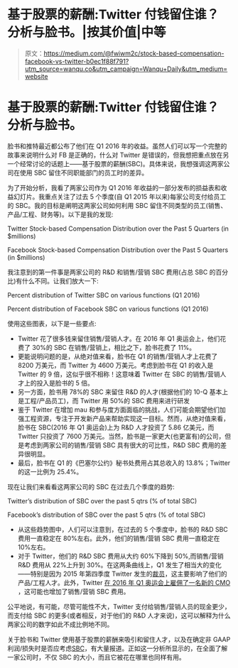 # 基于股票的薪酬:Twitter 付钱留住谁？分析与脸书。|按其价值|中等

> 原文：<https://medium.com/@fwiwm2c/stock-based-compensation-facebook-vs-twitter-b0ec1f88f791?utm_source=wanqu.co&utm_campaign=Wanqu+Daily&utm_medium=website>

# 基于股票的薪酬:Twitter 付钱留住谁？分析与脸书。

脸书和推特最近都公布了他们在 Q1 2016 年的收益。虽然人们可以写一个完整的故事来说明什么对 FB 是正确的，什么对 Twitter 是错误的，但我想把重点放在另一个经常讨论的话题上——基于股票的薪酬(SBC)。具体来说，我想强调这两家公司在使用 SBC 留住不同职能部门的员工时的差异。

为了开始分析，我看了两家公司作为 Q1 2016 年收益的一部分发布的损益表和收益幻灯片。我重点关注了过去 5 个季度(自 Q1 2015 年以来)每家公司支付给员工的 SBC。我的目标是阐明这两家公司如何利用 SBC 留住不同类型的员工(销售、产品/工程、财务等)。以下是我的发现:



Twitter Stock-based Compensation Distribution over the Past 5 Quarters (in $millions)





Facebook Stock-based Compensation Distribution over the Past 5 Quarters (in $millions)



我注意到的第一件事是两家公司的 R&D 和销售/营销 SBC 费用(占总 SBC 的百分比)有什么不同。让我们放大一下:



Percent distribution of Twitter SBC on various functions (Q1 2016)





Percent distribution of Facebook SBC on various functions (Q1 2016)



使用这些图表，以下是一些要点:

*   Twitter 花了很多钱来留住销售/营销人才。在 2016 年 Q1 奥运会上，他们花费了 30%的 SBC 在销售/营销上，相比之下，脸书花费了 11%。
*   更能说明问题的是，从绝对值来看，脸书在 Q1 的销售/营销人才上花费了 8200 万美元，而 Twitter 为 4600 万美元。考虑到脸书在 Q1 的收入是 Twitter 的 9 倍，这似乎很不相称！这意味着 Twitter 在 SBC 的销售/营销人才上的投入是脸书的 5 倍。
*   另一方面，脸书用 78%的 SBC 来留住 R&D 的人才(根据他们的 10-Q 基本上是工程/产品员工)，而 Twitter 用 50%的 SBC 费用来进行研发
*   鉴于 Twitter 在增加 mau 和参与度方面面临的挑战，人们可能会期望他们加强工程资源，专注于开发新产品来帮助实现这一目标。然而，从绝对值来看，脸书在 SBC(2016 年 Q1 奥运会)上为 R&D 人才投资了 5.86 亿美元，而 Twitter 只投资了 7600 万美元。当然，脸书是一家更大(也更富有)的公司，但是考虑到两家公司的销售/营销 SBC 具有很大的可比性，R&D SBC 费用的差异很明显。
*   最后，脸书在 Q1 的《巴塞尔公约》秘书处费用占其总收入的 13.8%；Twitter 的这一比例为 25.4%。

现在让我们来看看这两家公司的 SBC 在过去几个季度的趋势:



Twitter’s distribution of SBC over the past 5 qtrs (% of total SBC)





Facebook’s distribution of SBC over the past 5 qtrs (% of total SBC)



*   从这些趋势图中，人们可以注意到，在过去的 5 个季度中，脸书的 R&D SBC 费用一直稳定在 80%左右。此外，他们的销售/营销 SBC 费用一直稳定在 10%左右。
*   对于 Twitter，他们的 R&D SBC 费用从大约 60%下降到 50%,而销售/营销 R&D 费用从 22%上升到 30%。在这两条曲线上，Q1 发生了相当大的变化——特别是因为 2015 年第四季度 Twitter 发生的[裁员](http://techcrunch.com/2015/10/13/twitter-is-laying-off-8-percent-of-the-company/)，这主要影响了他们的产品/工程人才。此外，Twitter [在 2016 年 Q1 奥运会上雇佣了一名新的 CMO](http://www.recode.net/2016/1/26/11589066/confirmed-twitter-appoints-longtime-american-express-executive-leslie) ，这可能也增加了销售/营销 SBC 费用。

公平地说，有可能，尽管可能性不大，Twitter 支付给销售/营销人员的现金更少，而支付给 SBC 的更多(或者相反，对于他们的 R&D 人才来说)，这可以解释为什么两家公司的数字如此不成比例地不同。

关于脸书和 Twitter 使用基于股票的薪酬来吸引和留住人才，以及在确定非 GAAP 利润/损失时是否应考虑[SBC](http://aswathdamodaran.blogspot.in/2014/02/stock-based-employee-compensation-value.html)，有大量报道。正如这一分析所显示的，在全面了解一家公司时，不仅 SBC 的大小，而且它被花在哪里也同样有用。